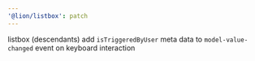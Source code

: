 ```yaml
---
'@lion/listbox': patch
---
```


listbox (descendants) add `isTriggeredByUser` meta data to `model-value-changed` event on keyboard interaction
